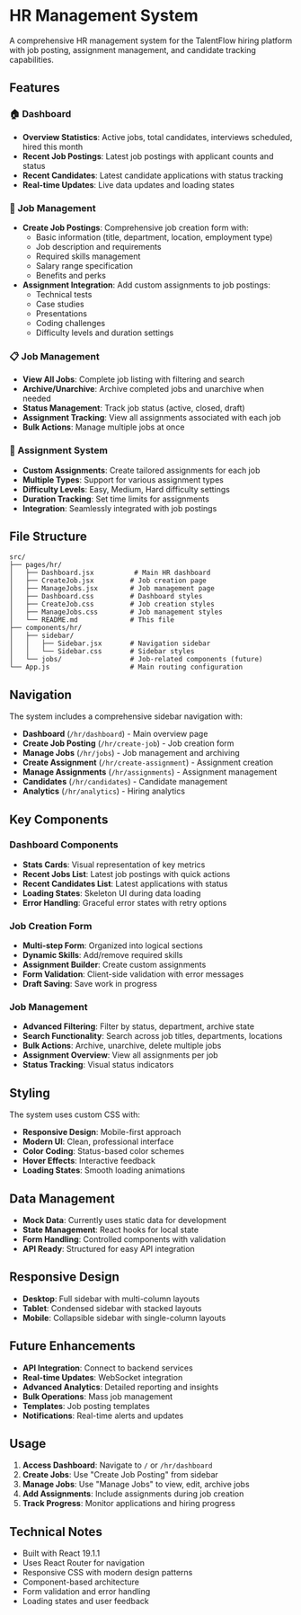 # HR Management System

A comprehensive HR management system for the TalentFlow hiring platform with job posting, assignment management, and candidate tracking capabilities.

## Features

### 🏠 Dashboard
- **Overview Statistics**: Active jobs, total candidates, interviews scheduled, hired this month
- **Recent Job Postings**: Latest job postings with applicant counts and status
- **Recent Candidates**: Latest candidate applications with status tracking
- **Real-time Updates**: Live data updates and loading states

### 📝 Job Management
- **Create Job Postings**: Comprehensive job creation form with:
  - Basic information (title, department, location, employment type)
  - Job description and requirements
  - Required skills management
  - Salary range specification
  - Benefits and perks
- **Assignment Integration**: Add custom assignments to job postings:
  - Technical tests
  - Case studies
  - Presentations
  - Coding challenges
  - Difficulty levels and duration settings

### 📋 Job Management
- **View All Jobs**: Complete job listing with filtering and search
- **Archive/Unarchive**: Archive completed jobs and unarchive when needed
- **Status Management**: Track job status (active, closed, draft)
- **Assignment Tracking**: View all assignments associated with each job
- **Bulk Actions**: Manage multiple jobs at once

### 🎯 Assignment System
- **Custom Assignments**: Create tailored assignments for each job
- **Multiple Types**: Support for various assignment types
- **Difficulty Levels**: Easy, Medium, Hard difficulty settings
- **Duration Tracking**: Set time limits for assignments
- **Integration**: Seamlessly integrated with job postings

## File Structure

```
src/
├── pages/hr/
│   ├── Dashboard.jsx          # Main HR dashboard
│   ├── CreateJob.jsx         # Job creation page
│   ├── ManageJobs.jsx        # Job management page
│   ├── Dashboard.css         # Dashboard styles
│   ├── CreateJob.css         # Job creation styles
│   ├── ManageJobs.css        # Job management styles
│   └── README.md             # This file
├── components/hr/
│   ├── sidebar/
│   │   ├── Sidebar.jsx       # Navigation sidebar
│   │   └── Sidebar.css       # Sidebar styles
│   └── jobs/                 # Job-related components (future)
└── App.js                    # Main routing configuration
```

## Navigation

The system includes a comprehensive sidebar navigation with:

- **Dashboard** (`/hr/dashboard`) - Main overview page
- **Create Job Posting** (`/hr/create-job`) - Job creation form
- **Manage Jobs** (`/hr/jobs`) - Job management and archiving
- **Create Assignment** (`/hr/create-assignment`) - Assignment creation
- **Manage Assignments** (`/hr/assignments`) - Assignment management
- **Candidates** (`/hr/candidates`) - Candidate management
- **Analytics** (`/hr/analytics`) - Hiring analytics

## Key Components

### Dashboard Components
- **Stats Cards**: Visual representation of key metrics
- **Recent Jobs List**: Latest job postings with quick actions
- **Recent Candidates List**: Latest applications with status
- **Loading States**: Skeleton UI during data loading
- **Error Handling**: Graceful error states with retry options

### Job Creation Form
- **Multi-step Form**: Organized into logical sections
- **Dynamic Skills**: Add/remove required skills
- **Assignment Builder**: Create custom assignments
- **Form Validation**: Client-side validation with error messages
- **Draft Saving**: Save work in progress

### Job Management
- **Advanced Filtering**: Filter by status, department, archive state
- **Search Functionality**: Search across job titles, departments, locations
- **Bulk Actions**: Archive, unarchive, delete multiple jobs
- **Assignment Overview**: View all assignments per job
- **Status Tracking**: Visual status indicators

## Styling

The system uses custom CSS with:
- **Responsive Design**: Mobile-first approach
- **Modern UI**: Clean, professional interface
- **Color Coding**: Status-based color schemes
- **Hover Effects**: Interactive feedback
- **Loading States**: Smooth loading animations

## Data Management

- **Mock Data**: Currently uses static data for development
- **State Management**: React hooks for local state
- **Form Handling**: Controlled components with validation
- **API Ready**: Structured for easy API integration

## Responsive Design

- **Desktop**: Full sidebar with multi-column layouts
- **Tablet**: Condensed sidebar with stacked layouts
- **Mobile**: Collapsible sidebar with single-column layouts

## Future Enhancements

- **API Integration**: Connect to backend services
- **Real-time Updates**: WebSocket integration
- **Advanced Analytics**: Detailed reporting and insights
- **Bulk Operations**: Mass job management
- **Templates**: Job posting templates
- **Notifications**: Real-time alerts and updates

## Usage

1. **Access Dashboard**: Navigate to `/` or `/hr/dashboard`
2. **Create Jobs**: Use "Create Job Posting" from sidebar
3. **Manage Jobs**: Use "Manage Jobs" to view, edit, archive jobs
4. **Add Assignments**: Include assignments during job creation
5. **Track Progress**: Monitor applications and hiring progress

## Technical Notes

- Built with React 19.1.1
- Uses React Router for navigation
- Responsive CSS with modern design patterns
- Component-based architecture
- Form validation and error handling
- Loading states and user feedback
